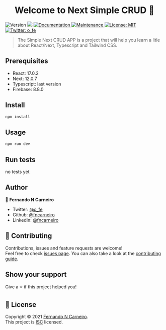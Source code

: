 <h1 align="center">Welcome to Next Simple CRUD 👋</h1>
<p>
  <img alt="Version" src="https://img.shields.io/badge/version-0.1.0-blue.svg?cacheSeconds=2592000" />
  <img src="https://img.shields.io/badge/react-17.0.x-blue.svg" />
  <a href="https://github.com/fncarneiro/next-simple-crud#readme" target="_blank">
    <img alt="Documentation" src="https://img.shields.io/badge/documentation-yes-brightgreen.svg" />
  </a>
  <a href="https://github.com/fncarneiro/next-simple-crud/graphs/commit-activity" target="_blank">
    <img alt="Maintenance" src="https://img.shields.io/badge/Maintained%3F-yes-green.svg" />
  </a>
  <a href="https://github.com/fncarneiro/next-simple-crud/blob/master/LICENSE" target="_blank">
    <img alt="License: MIT" src="https://img.shields.io/github/license/fncarneiro/next-simple-crud" />
  </a>
  <a href="https://twitter.com/o_fe" target="_blank">
    <img alt="Twitter: o_fe" src="https://img.shields.io/twitter/follow/o_fe.svg?style=social" />
  </a>
</p>


> The Simple Next CRUD APP is a project that will help you learn a litle about React/Next, Typescript and Tailwind CSS.

## Prerequisites

- React: 17.0.2
- Next: 12.0.7
- Typescript: last version
- Firebase: 8.8.0  


## Install

```sh
npm install
```

## Usage

```sh
npm run dev
```

## Run tests

no tests yet

## Author

👤 **Fernando N Carneiro**

* Twitter: [@o\_fe](https://twitter.com/o\_fe)
* Github: [@fncarneiro](https://github.com/fncarneiro)
* LinkedIn: [@fncarneiro](https://linkedin.com/in/fncarneiro)

## 🤝 Contributing

Contributions, issues and feature requests are welcome!<br />Feel free to check [issues page](https://github.com/fncarneiro/next-simple-crud/issues). You can also take a look at the [contributing guide](https://github.com/fncarneiro/next-simple-crud/blob/master/CONTRIBUTING.md).

## Show your support

Give a ⭐️ if this project helped you!

## 📝 License

Copyright © 2021 [Fernando N Carneiro](https://github.com/fncarneiro).<br />
This project is [ISC](https://github.com/fncarneiro/next-simple-crud/blob/master/LICENSE) licensed.

